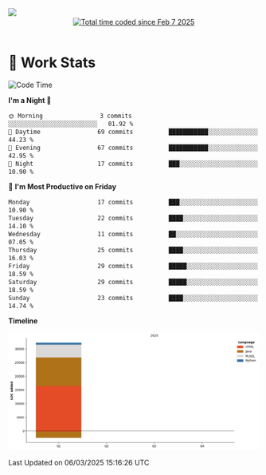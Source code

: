 <img src="https://capsule-render.vercel.app/api?type=waving&color=E0D7C8&height=200&section=header&text=Jeong8333&animation=fadeIn&fontColor=6D4930&fontSize=65&fontAlignY=60&stroke=6D4930&strokeWidth=3" />

<div align = center>
<a href="https://wakatime.com/@9207cd9b-e0ca-4b15-bb6a-6ad0a31854f8"><img src="https://wakatime.com/badge/user/9207cd9b-e0ca-4b15-bb6a-6ad0a31854f8.svg" alt="Total time coded since Feb 7 2025" /></a>
</div>
<br>

# 📝 **Work Stats**


<!--START_SECTION:waka-->
![Code Time](http://img.shields.io/badge/Code%20Time-7%20hrs%2058%20mins-blue)

**I'm a Night 🦉** 

```text
🌞 Morning                3 commits           ░░░░░░░░░░░░░░░░░░░░░░░░░   01.92 % 
🌆 Daytime                69 commits          ███████████░░░░░░░░░░░░░░   44.23 % 
🌃 Evening                67 commits          ███████████░░░░░░░░░░░░░░   42.95 % 
🌙 Night                  17 commits          ███░░░░░░░░░░░░░░░░░░░░░░   10.90 % 
```
📅 **I'm Most Productive on Friday** 

```text
Monday                   17 commits          ███░░░░░░░░░░░░░░░░░░░░░░   10.90 % 
Tuesday                  22 commits          ████░░░░░░░░░░░░░░░░░░░░░   14.10 % 
Wednesday                11 commits          ██░░░░░░░░░░░░░░░░░░░░░░░   07.05 % 
Thursday                 25 commits          ████░░░░░░░░░░░░░░░░░░░░░   16.03 % 
Friday                   29 commits          █████░░░░░░░░░░░░░░░░░░░░   18.59 % 
Saturday                 29 commits          █████░░░░░░░░░░░░░░░░░░░░   18.59 % 
Sunday                   23 commits          ████░░░░░░░░░░░░░░░░░░░░░   14.74 % 
```


**Timeline**

![Lines of Code chart](https://raw.githubusercontent.com/Jeong8333/Jeong8333/main/assets/bar_graph.png)


 Last Updated on 06/03/2025 15:16:26 UTC
<!--END_SECTION:waka-->


